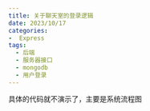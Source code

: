 ```yaml
---
title: 关于聊天室的登录逻辑
date: 2023/10/17
categories:
-  Express
tags:
  - 后端
  - 服务器接口
  - mongodb
  - 用户登录
---
```


具体的代码就不演示了，主要是系统流程图